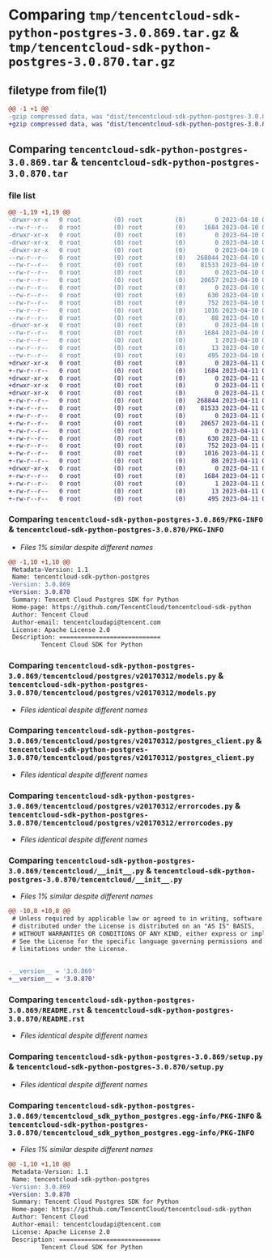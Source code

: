 # Comparing `tmp/tencentcloud-sdk-python-postgres-3.0.869.tar.gz` & `tmp/tencentcloud-sdk-python-postgres-3.0.870.tar.gz`

## filetype from file(1)

```diff
@@ -1 +1 @@
-gzip compressed data, was "dist/tencentcloud-sdk-python-postgres-3.0.869.tar", last modified: Mon Apr 10 03:11:14 2023, max compression
+gzip compressed data, was "dist/tencentcloud-sdk-python-postgres-3.0.870.tar", last modified: Tue Apr 11 03:50:45 2023, max compression
```

## Comparing `tencentcloud-sdk-python-postgres-3.0.869.tar` & `tencentcloud-sdk-python-postgres-3.0.870.tar`

### file list

```diff
@@ -1,19 +1,19 @@
-drwxr-xr-x   0 root         (0) root         (0)        0 2023-04-10 03:11:14.000000 tencentcloud-sdk-python-postgres-3.0.869/
--rw-r--r--   0 root         (0) root         (0)     1684 2023-04-10 03:11:14.000000 tencentcloud-sdk-python-postgres-3.0.869/PKG-INFO
-drwxr-xr-x   0 root         (0) root         (0)        0 2023-04-10 03:11:14.000000 tencentcloud-sdk-python-postgres-3.0.869/tencentcloud/
-drwxr-xr-x   0 root         (0) root         (0)        0 2023-04-10 03:11:14.000000 tencentcloud-sdk-python-postgres-3.0.869/tencentcloud/postgres/
-drwxr-xr-x   0 root         (0) root         (0)        0 2023-04-10 03:11:14.000000 tencentcloud-sdk-python-postgres-3.0.869/tencentcloud/postgres/v20170312/
--rw-r--r--   0 root         (0) root         (0)   268844 2023-04-10 03:11:14.000000 tencentcloud-sdk-python-postgres-3.0.869/tencentcloud/postgres/v20170312/models.py
--rw-r--r--   0 root         (0) root         (0)    81533 2023-04-10 03:11:14.000000 tencentcloud-sdk-python-postgres-3.0.869/tencentcloud/postgres/v20170312/postgres_client.py
--rw-r--r--   0 root         (0) root         (0)        0 2023-04-10 03:11:14.000000 tencentcloud-sdk-python-postgres-3.0.869/tencentcloud/postgres/v20170312/__init__.py
--rw-r--r--   0 root         (0) root         (0)    20657 2023-04-10 03:11:14.000000 tencentcloud-sdk-python-postgres-3.0.869/tencentcloud/postgres/v20170312/errorcodes.py
--rw-r--r--   0 root         (0) root         (0)        0 2023-04-10 03:11:14.000000 tencentcloud-sdk-python-postgres-3.0.869/tencentcloud/postgres/__init__.py
--rw-r--r--   0 root         (0) root         (0)      630 2023-04-10 03:11:14.000000 tencentcloud-sdk-python-postgres-3.0.869/tencentcloud/__init__.py
--rw-r--r--   0 root         (0) root         (0)      752 2023-04-10 03:11:14.000000 tencentcloud-sdk-python-postgres-3.0.869/README.rst
--rw-r--r--   0 root         (0) root         (0)     1016 2023-04-10 03:11:14.000000 tencentcloud-sdk-python-postgres-3.0.869/setup.py
--rw-r--r--   0 root         (0) root         (0)       88 2023-04-10 03:11:14.000000 tencentcloud-sdk-python-postgres-3.0.869/setup.cfg
-drwxr-xr-x   0 root         (0) root         (0)        0 2023-04-10 03:11:14.000000 tencentcloud-sdk-python-postgres-3.0.869/tencentcloud_sdk_python_postgres.egg-info/
--rw-r--r--   0 root         (0) root         (0)     1684 2023-04-10 03:11:14.000000 tencentcloud-sdk-python-postgres-3.0.869/tencentcloud_sdk_python_postgres.egg-info/PKG-INFO
--rw-r--r--   0 root         (0) root         (0)        1 2023-04-10 03:11:14.000000 tencentcloud-sdk-python-postgres-3.0.869/tencentcloud_sdk_python_postgres.egg-info/dependency_links.txt
--rw-r--r--   0 root         (0) root         (0)       13 2023-04-10 03:11:14.000000 tencentcloud-sdk-python-postgres-3.0.869/tencentcloud_sdk_python_postgres.egg-info/top_level.txt
--rw-r--r--   0 root         (0) root         (0)      495 2023-04-10 03:11:14.000000 tencentcloud-sdk-python-postgres-3.0.869/tencentcloud_sdk_python_postgres.egg-info/SOURCES.txt
+drwxr-xr-x   0 root         (0) root         (0)        0 2023-04-11 03:50:45.000000 tencentcloud-sdk-python-postgres-3.0.870/
+-rw-r--r--   0 root         (0) root         (0)     1684 2023-04-11 03:50:45.000000 tencentcloud-sdk-python-postgres-3.0.870/PKG-INFO
+drwxr-xr-x   0 root         (0) root         (0)        0 2023-04-11 03:50:45.000000 tencentcloud-sdk-python-postgres-3.0.870/tencentcloud/
+drwxr-xr-x   0 root         (0) root         (0)        0 2023-04-11 03:50:45.000000 tencentcloud-sdk-python-postgres-3.0.870/tencentcloud/postgres/
+drwxr-xr-x   0 root         (0) root         (0)        0 2023-04-11 03:50:45.000000 tencentcloud-sdk-python-postgres-3.0.870/tencentcloud/postgres/v20170312/
+-rw-r--r--   0 root         (0) root         (0)   268844 2023-04-11 03:50:45.000000 tencentcloud-sdk-python-postgres-3.0.870/tencentcloud/postgres/v20170312/models.py
+-rw-r--r--   0 root         (0) root         (0)    81533 2023-04-11 03:50:45.000000 tencentcloud-sdk-python-postgres-3.0.870/tencentcloud/postgres/v20170312/postgres_client.py
+-rw-r--r--   0 root         (0) root         (0)        0 2023-04-11 03:50:45.000000 tencentcloud-sdk-python-postgres-3.0.870/tencentcloud/postgres/v20170312/__init__.py
+-rw-r--r--   0 root         (0) root         (0)    20657 2023-04-11 03:50:45.000000 tencentcloud-sdk-python-postgres-3.0.870/tencentcloud/postgres/v20170312/errorcodes.py
+-rw-r--r--   0 root         (0) root         (0)        0 2023-04-11 03:50:45.000000 tencentcloud-sdk-python-postgres-3.0.870/tencentcloud/postgres/__init__.py
+-rw-r--r--   0 root         (0) root         (0)      630 2023-04-11 03:50:45.000000 tencentcloud-sdk-python-postgres-3.0.870/tencentcloud/__init__.py
+-rw-r--r--   0 root         (0) root         (0)      752 2023-04-11 03:50:45.000000 tencentcloud-sdk-python-postgres-3.0.870/README.rst
+-rw-r--r--   0 root         (0) root         (0)     1016 2023-04-11 03:50:45.000000 tencentcloud-sdk-python-postgres-3.0.870/setup.py
+-rw-r--r--   0 root         (0) root         (0)       88 2023-04-11 03:50:45.000000 tencentcloud-sdk-python-postgres-3.0.870/setup.cfg
+drwxr-xr-x   0 root         (0) root         (0)        0 2023-04-11 03:50:45.000000 tencentcloud-sdk-python-postgres-3.0.870/tencentcloud_sdk_python_postgres.egg-info/
+-rw-r--r--   0 root         (0) root         (0)     1684 2023-04-11 03:50:45.000000 tencentcloud-sdk-python-postgres-3.0.870/tencentcloud_sdk_python_postgres.egg-info/PKG-INFO
+-rw-r--r--   0 root         (0) root         (0)        1 2023-04-11 03:50:45.000000 tencentcloud-sdk-python-postgres-3.0.870/tencentcloud_sdk_python_postgres.egg-info/dependency_links.txt
+-rw-r--r--   0 root         (0) root         (0)       13 2023-04-11 03:50:45.000000 tencentcloud-sdk-python-postgres-3.0.870/tencentcloud_sdk_python_postgres.egg-info/top_level.txt
+-rw-r--r--   0 root         (0) root         (0)      495 2023-04-11 03:50:45.000000 tencentcloud-sdk-python-postgres-3.0.870/tencentcloud_sdk_python_postgres.egg-info/SOURCES.txt
```

### Comparing `tencentcloud-sdk-python-postgres-3.0.869/PKG-INFO` & `tencentcloud-sdk-python-postgres-3.0.870/PKG-INFO`

 * *Files 1% similar despite different names*

```diff
@@ -1,10 +1,10 @@
 Metadata-Version: 1.1
 Name: tencentcloud-sdk-python-postgres
-Version: 3.0.869
+Version: 3.0.870
 Summary: Tencent Cloud Postgres SDK for Python
 Home-page: https://github.com/TencentCloud/tencentcloud-sdk-python
 Author: Tencent Cloud
 Author-email: tencentcloudapi@tencent.com
 License: Apache License 2.0
 Description: ============================
         Tencent Cloud SDK for Python
```

### Comparing `tencentcloud-sdk-python-postgres-3.0.869/tencentcloud/postgres/v20170312/models.py` & `tencentcloud-sdk-python-postgres-3.0.870/tencentcloud/postgres/v20170312/models.py`

 * *Files identical despite different names*

### Comparing `tencentcloud-sdk-python-postgres-3.0.869/tencentcloud/postgres/v20170312/postgres_client.py` & `tencentcloud-sdk-python-postgres-3.0.870/tencentcloud/postgres/v20170312/postgres_client.py`

 * *Files identical despite different names*

### Comparing `tencentcloud-sdk-python-postgres-3.0.869/tencentcloud/postgres/v20170312/errorcodes.py` & `tencentcloud-sdk-python-postgres-3.0.870/tencentcloud/postgres/v20170312/errorcodes.py`

 * *Files identical despite different names*

### Comparing `tencentcloud-sdk-python-postgres-3.0.869/tencentcloud/__init__.py` & `tencentcloud-sdk-python-postgres-3.0.870/tencentcloud/__init__.py`

 * *Files 1% similar despite different names*

```diff
@@ -10,8 +10,8 @@
 # Unless required by applicable law or agreed to in writing, software
 # distributed under the License is distributed on an "AS IS" BASIS,
 # WITHOUT WARRANTIES OR CONDITIONS OF ANY KIND, either express or implied.
 # See the License for the specific language governing permissions and
 # limitations under the License.
 
 
-__version__ = '3.0.869'
+__version__ = '3.0.870'
```

### Comparing `tencentcloud-sdk-python-postgres-3.0.869/README.rst` & `tencentcloud-sdk-python-postgres-3.0.870/README.rst`

 * *Files identical despite different names*

### Comparing `tencentcloud-sdk-python-postgres-3.0.869/setup.py` & `tencentcloud-sdk-python-postgres-3.0.870/setup.py`

 * *Files identical despite different names*

### Comparing `tencentcloud-sdk-python-postgres-3.0.869/tencentcloud_sdk_python_postgres.egg-info/PKG-INFO` & `tencentcloud-sdk-python-postgres-3.0.870/tencentcloud_sdk_python_postgres.egg-info/PKG-INFO`

 * *Files 1% similar despite different names*

```diff
@@ -1,10 +1,10 @@
 Metadata-Version: 1.1
 Name: tencentcloud-sdk-python-postgres
-Version: 3.0.869
+Version: 3.0.870
 Summary: Tencent Cloud Postgres SDK for Python
 Home-page: https://github.com/TencentCloud/tencentcloud-sdk-python
 Author: Tencent Cloud
 Author-email: tencentcloudapi@tencent.com
 License: Apache License 2.0
 Description: ============================
         Tencent Cloud SDK for Python
```

